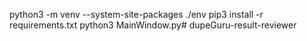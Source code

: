 python3 -m venv --system-site-packages ./env
pip3 install -r requirements.txt
python3 MainWindow.py# dupeGuru-result-reviewer
